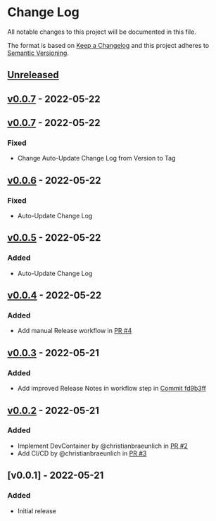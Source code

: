 # Change Log

All notable changes to this project will be documented in this file.

The format is based on [Keep a Changelog](http://keepachangelog.com/) and this project adheres to [Semantic Versioning](http://semver.org/).

## [Unreleased]

## [v0.0.7] - 2022-05-22

## [v0.0.7] - 2022-05-22

### Fixed

-   Change Auto-Update Change Log from Version to Tag

## [v0.0.6] - 2022-05-22

### Fixed

-   Auto-Update Change Log

## [v0.0.5] - 2022-05-22

### Added

-   Auto-Update Change Log

## [v0.0.4] - 2022-05-22

### Added

-   Add manual Release workflow in [PR #4](https://github.com/christianbraeunlich/chewbacca/pull/4)

## [v0.0.3] - 2022-05-21

### Added

-   Add improved Release Notes in workflow step in [Commit fd9b3ff](https://github.com/christianbraeunlich/chewbacca/commit/fd9b3ff9ebb8cf846f092a46244ec4b51191e853)

## [v0.0.2] - 2022-05-21

### Added

-   Implement DevContainer by @christianbraeunlich in [PR #2](https://github.com/christianbraeunlich/chewbacca/pull/2)
-   Add CI/CD by @christianbraeunlich in [PR #3](https://github.com/christianbraeunlich/chewbacca/pull/3)

## [v0.0.1] - 2022-05-21

### Added

-   Initial release

[Unreleased]: https://github.com/christianbraeunlich/chewbacca/compare/v0.0.7...HEAD

[v0.0.7]: https://github.com/christianbraeunlich/chewbacca/compare/v0.0.7...v0.0.7

[v0.0.7]: https://github.com/christianbraeunlich/chewbacca/compare/v0.0.6...v0.0.7

[v0.0.6]: https://github.com/christianbraeunlich/chewbacca/compare/v0.0.5...v0.0.6

[v0.0.5]: https://github.com/christianbraeunlich/chewbacca/compare/v0.0.4...v0.0.5

[v0.0.4]: https://github.com/christianbraeunlich/chewbacca/compare/v0.0.3...v0.0.4

[v0.0.3]: https://github.com/christianbraeunlich/chewbacca/compare/v0.0.2...v0.0.3

[v0.0.2]: https://github.com/christianbraeunlich/chewbacca/compare/v0.0.1...v0.0.2
